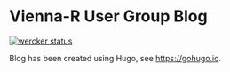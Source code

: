 # Vienna-R User Group Blog

[![wercker status](https://app.wercker.com/status/417eca8ddf113ffc53071d60e91ab3d3/m "wercker status")](https://app.wercker.com/project/bykey/417eca8ddf113ffc53071d60e91ab3d3)

Blog has been created using Hugo, see https://gohugo.io.
